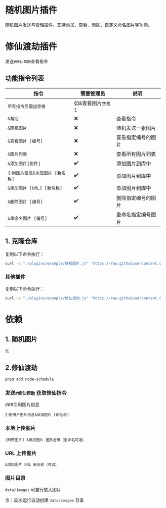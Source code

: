 # 随机图片插件

随机图片发送与管理插件，支持添加、查看、删除、自定义命名图片等功能。

# 修仙渡劫插件

发送`#修仙帮助`查看指令

## 功能指令列表

| 指令                             | 需要管理员         | 说明               |
| -------------------------------- | ------------------ | ------------------ |
| `所有指令后需加空格`             | 如&查看图片`空格`1 |                    |
| `&帮助`                          | ❌                 | 查看指令           |
| `&随机图片`                      | ❌                 | 随机发送一张图片   |
| `&查看图片 [编号]`               | ❌                 | 查看指定编号的图片 |
| `&图片列表`                      | ❌                 | 查看所有图片列表   |
| `&添加图片[附件]`                | ✔️                 | 添加图片到库中     |
| `引用图片信息&添加图片 [新名称]` | ✔️                 | 添加图片到库中     |
| `&添加图片 [URL] [新名称]`       | ✔️                 | 添加图片到库中     |
| `&删除图片 [编号]`               | ✔️                 | 删除指定编号的图片 |
| `&重命名图片 [编号]`             | ✔️                 | 重命名指定编号图片 |

## 1. 克隆仓库

复制以下命令执行：

```bash
curl -o "./plugins/example/随机图片.js" "https://raw.githubusercontent.com/jiuzeyuli/jiujiu-plugin/main/随机图片.js"
```

### 其他插件

复制以下命令执行：

```bash
curl -o "./plugins/example/修仙渡劫.js" "https://raw.githubusercontent.com/jiuzeyuli/jiujiu-plugin/main/修仙渡劫.js"
```

# 依赖

## 1. 随机图片

```bash
无
```

## 2.修仙渡劫

```bash
pnpm add node-schedule
```

### 发送`#修仙帮助` 获取修仙指令

###引用图片信息

`引用用户图片信息&添加图片 [新名称]`

### 本地上传图片

`[附带图片] &添加图片 团队合照（重命名可选）`

### URL 上传图片

`&添加图片 URL 新名称（可选）`

### 图片目录

`data/images` 可自行放入图片

注：首次运行自动创建 `data/images` 目录

```

```
